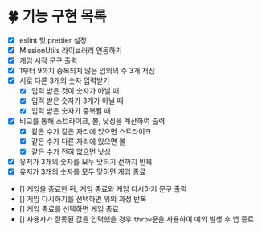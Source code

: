 # 🍀 기능 구현 목록

- [x] eslint 및 prettier 설정
- [x] MissionUtils 라이브러리 연동하기
- [x] 게임 시작 문구 출력
- [x] 1부터 9까지 중복되지 않은 임의의 수 3개 저장
- [x] 서로 다른 3개의 숫자 입력받기
  - [x] 입력 받은 것이 숫자가 아닐 때
  - [x] 입력 받은 숫자가 3개가 아닐 때
  - [x] 입력 받은 숫자가 중복될 때
- [x] 비교를 통해 스트라이크, 볼, 낫싱을 계산하여 출력
  - [x] 같은 수가 같은 자리에 있으면 스트라이크
  - [x] 같은 수가 다른 자리에 있으면 볼
  - [x] 같은 수가 전혀 없으면 낫싱
- [x] 유저가 3개의 숫자를 모두 맞히기 전까지 반복
- [x] 유저가 3개의 숫자를 모두 맞히면 게임 종료
- [] 게임을 종료한 뒤, 게임 종료와 게임 다시하기 문구 출력
- [] 게임 다시하기를 선택하면 위의 과정 반복
- [] 게임 종료를 선택하면 게임 종료
- [] 사용자가 잘못된 값을 입력했을 경우 `throw`문을 사용하여 예외 발생 후 앱 종료

